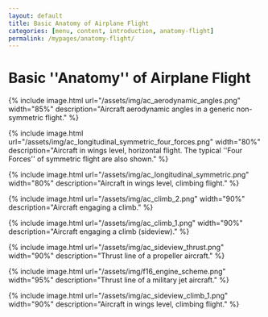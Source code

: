 ```yaml
---
layout: default
title: Basic Anatomy of Airplane Flight
categories: [menu, content, introduction, anatomy-flight]
permalink: /mypages/anatomy-flight/
---
```


# Basic ''Anatomy'' of Airplane Flight

{% include image.html
  url="/assets/img/ac_aerodynamic_angles.png"
  width="85%"
  description="Aircraft aerodynamic angles in a generic non-symmetric flight."
  %}

{% include image.html
  url="/assets/img/ac_longitudinal_symmetric_four_forces.png"
  width="80%"
  description="Aircraft in wings level, horizontal flight. The typical ''Four Forces'' of symmetric flight are also shown."
  %}

{% include image.html
  url="/assets/img/ac_longitudinal_symmetric.png"
  width="80%"
  description="Aircraft in wings level, climbing flight."
  %}

{% include image.html
  url="/assets/img/ac_climb_2.png"
  width="90%"
  description="Aircraft engaging a climb."
  %}

{% include image.html
  url="/assets/img/ac_climb_1.png"
  width="90%"
  description="Aircraft engaging a climb (sideview)."
  %}

{% include image.html
  url="/assets/img/ac_sideview_thrust.png"
  width="90%"
  description="Thrust line of a propeller aircraft."
  %}

{% include image.html
  url="/assets/img/f16_engine_scheme.png"
  width="95%"
  description="Thrust line of a military jet aircraft."
  %}

{% include image.html
  url="/assets/img/ac_sideview_climb_1.png"
  width="90%"
  description="Aircraft in wings level, climbing flight."
  %}
